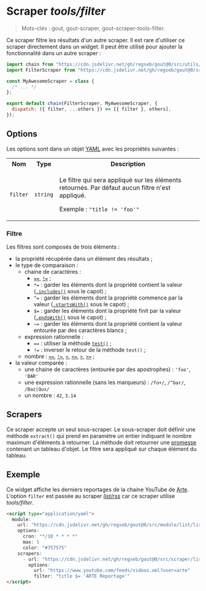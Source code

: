 # Scraper _tools/filter_

> Mots-clés : gout, gout-scraper, gout-scraper-tools-filter.

Ce scraper filtre les résultats d'un autre scraper. Il est rare d'utiliser ce
scraper directement dans un widget. Il peut être utilisé pour ajouter la
fonctionnalité dans un autre scraper :

```javascript
import chain from "https://cdn.jsdelivr.net/gh/regseb/gout@0/src/utils/scraper/chain.js";
import FilterScraper from "https://cdn.jsdelivr.net/gh/regseb/gout@0/src/scraper/tools/filter/filter.js";

const MyAwesomeScraper = class {
  /* ... */
};

export default chain(FilterScraper, MyAwesomeScraper, {
  dispatch: ({ filter, ...others }) => [{ filter }, others],
});
```

## Options

Les options sont dans un objet
[YAML](https://yaml.org/ "YAML Ain't Markup Language") avec les propriétés
suivantes :

<table>
  <tr>
    <th>Nom</th>
    <th>Type</th>
    <th>Description</th>
  </tr>
  <tr>
    <td><code>filter</code></td>
    <td><code>string</code></td>
    <td>
      <p>
        Le filtre qui sera appliqué sur les éléments retournés. Par défaut aucun
        filtre n'est appliqué.
      </p>
      <p>
        Exemple : <code>"title != 'foo'"</code>
      </p>
    </td>
  </tr>
</table>

### Filtre

Les filtres sont composés de trois éléments :

- la propriété récupérée dans un élément des résultats ;
- le type de comparaison :
  - chaine de caractères :
    - [`==`](https://developer.mozilla.org/Web/JavaScript/Reference/Operators/Strict_equality),
      [`!=`](https://developer.mozilla.org/Web/JavaScript/Reference/Operators/Strict_inequality)
      ;
    - `*=` : garder les éléments dont la propriété contient la valeur
      ([`.includes()`](https://developer.mozilla.org/Web/JavaScript/Reference/Global_Objects/String/includes)
      sous le capot) ;
    - `^=` : garder les éléments dont la propriété commence par la valeur
      ([`.startsWith()`](https://developer.mozilla.org/Web/JavaScript/Reference/Global_Objects/String/startsWith)
      sous le capot) ;
    - `$=` : garder les éléments dont la propriété finit par la valeur
      ([`.endsWith()`](https://developer.mozilla.org/Web/JavaScript/Reference/Global_Objects/String/endsWith)
      sous le capot) ;
    - `~=` : garder les éléments dont la propriété contient la valeur entourée
      par des caractères blancs ;
  - expression rationnelle :
    - `==` : utiliser la méthode
      [`test()`](https://developer.mozilla.org/Web/JavaScript/Reference/Global_Objects/RegExp/test)
      ;
    - `!=` : inverser le retour de la méthode `test()` ;
  - nombre :
    [`==`](https://developer.mozilla.org/Web/JavaScript/Reference/Operators/Strict_equality),
    [`!=`](https://developer.mozilla.org/Web/JavaScript/Reference/Operators/Strict_inequality),
    [`<`](https://developer.mozilla.org/Web/JavaScript/Reference/Operators/Less_than),
    [`<=`](https://developer.mozilla.org/Web/JavaScript/Reference/Operators/Less_than_or_equal),
    [`>`](https://developer.mozilla.org/Web/JavaScript/Reference/Operators/Greater_than),
    [`>=`](https://developer.mozilla.org/Web/JavaScript/Reference/Operators/Greater_than_or_equal)
    ;
- la valeur comparée :
  - une chaine de caractères (entourée par des apostrophes) : `'foo'`, `'BAR'`
  - une expression rationnelle (sans les marqueurs) : `/fo+/`, `/^bar/`,
    `/Baz|Qux/`
  - un nombre : `42`, `3.14`

## Scrapers

Ce scraper accepte un seul sous-scraper. Le sous-scraper doit définir une
méthode `extract()` qui prend en paramètre un entier indiquant le nombre maximum
d'éléments à retourner. La méthode doit retourner une
[promesse](https://developer.mozilla.org/Web/JavaScript/Reference/Global_Objects/Promise)
contenant un tableau d'objet. Le filtre sera appliqué sur chaque élément du
tableau.

## Exemple

Ce widget affiche les derniers reportages de la chaine YouTube de
[Arte](https://www.youtube.com/@arte). L'option `filter` est passée au scraper
[_list/rss_](../../list/rss#readme) car ce scraper utilise _tools/filter_.

```html
<script type="application/yaml">
  module:
    url: "https://cdn.jsdelivr.net/gh/regseb/gout@0/src/module/list/list.js"
    options:
      cron: "*/10 * * * *"
      max: 5
      color: "#757575"
    scrapers:
      - url: "https://cdn.jsdelivr.net/gh/regseb/gout@0/src/scraper/list/rss/rss.js"
        options:
          url: "https://www.youtube.com/feeds/videos.xml?user=arte"
          filter: "title $= 'ARTE Reportage'"
</script>
```

